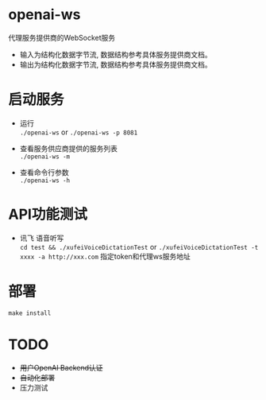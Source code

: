# openai-ws

代理服务提供商的WebSocket服务  

  * 输入为结构化数据字节流, 数据结构参考具体服务提供商文档。  
  * 输出为结构化数据字节流, 数据结构参考具体服务提供商文档。  

# 启动服务 

  - 运行  
  `./openai-ws`  or `./openai-ws -p 8081`  

  - 查看服务供应商提供的服务列表  
  `./openai-ws -m`  

  - 查看命令行参数  
  `./openai-ws -h`  

# API功能测试  
  
  - 讯飞 语音听写  
  `cd test && ./xufeiVoiceDictationTest` or `./xufeiVoiceDictationTest -t xxxx -a http://xxx.com` 指定token和代理ws服务地址  

# 部署  
  `make install`      

# TODO

  - ~~用户OpenAI Backend认证~~  
  - ~~自动化部署~~  
  - 压力测试 